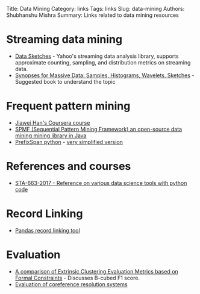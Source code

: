 Title: Data Mining
Category: links
Tags: links
Slug: data-mining
Authors: Shubhanshu Mishra
Summary: Links related to data mining resources


# Streaming data mining
* [Data Sketches](https://datasketches.github.io/) - Yahoo's streaming data analysis library, supports approximate counting, sampling, and distribution metrics on streaming data. 
* [Synopses for Massive Data: Samples, Histograms, Wavelets, Sketches](http://db.cs.berkeley.edu/cs286/papers/synopses-fntdb2012.pdf) - Suggested book to understand the topic


# Frequent pattern mining
* [Jiawei Han's Coursera course](https://www.coursera.org/learn/data-patterns/home/info)
* [SPMF (Sequential Pattern Mining Framework) an open-source data mining mining library in Java](http://www.philippe-fournier-viger.com/spmf/index.php?link=resources.php)
* [PrefixSpan python](https://github.com/chuanconggao/PrefixSpan-py) - [very simplified version](https://gist.github.com/chuanconggao/4df9c1b06fa7f3ed854d5d96e2ae499f)

# References and courses
* [STA-663-2017 - Reference on various data science tools with python code](http://people.duke.edu/~ccc14/sta-663-2017/index.html)

# Record Linking
* [Pandas record linking tool](https://github.com/J535D165/recordlinkage)

# Evaluation
* [A comparison of Extrinsic Clustering Evaluation Metrics based on Formal Constraints](https://www.researchgate.net/profile/Julio_Gonzalo/publication/225548032_Amigo_E_Gonzalo_J_Artiles_J_et_alA_comparison_of_extrinsic_clustering_evaluation_metrics_based_on_formal_constraints_Inform_Retriev_12461-486/links/0c96052138dbb99740000000/Amigo-E-Gonzalo-J-Artiles-J-et-alA-comparison-of-extrinsic-clustering-evaluation-metrics-based-on-formal-constraints-Inform-Retriev-12461-486.pdf) - Discusses B-cubed F1 score. 
* [Evaluation of coreference resolution systems](http://www.cs.cmu.edu/~yimengz/papers/Coreference_survey.pdf)
